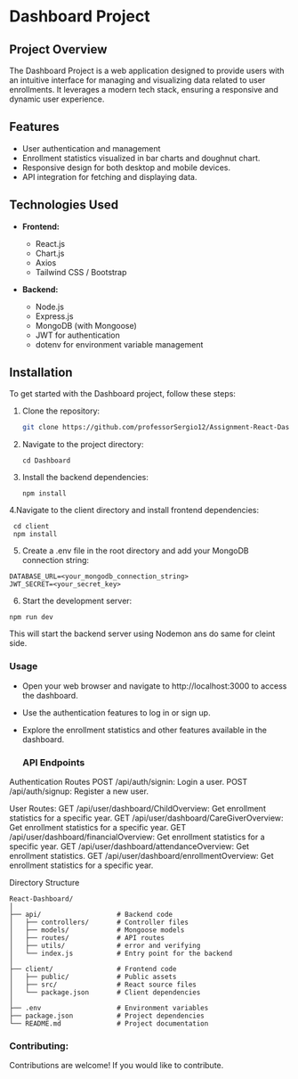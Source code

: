 # Dashboard Project

## Project Overview

The Dashboard Project is a web application designed to provide users with an intuitive interface for managing and visualizing data related to user enrollments. It leverages a modern tech stack, ensuring a responsive and dynamic user experience.

## Features

- User authentication and management
- Enrollment statistics visualized in bar charts and doughnut chart.
- Responsive design for both desktop and mobile devices.
- API integration for fetching and displaying data.

## Technologies Used

- **Frontend:**
  - React.js
  - Chart.js
  - Axios
  - Tailwind CSS / Bootstrap

- **Backend:**
  - Node.js
  - Express.js
  - MongoDB (with Mongoose)
  - JWT for authentication
  - dotenv for environment variable management

## Installation

To get started with the Dashboard project, follow these steps:

1. Clone the repository:

   ```bash
   git clone https://github.com/professorSergio12/Assignment-React-Dashboard.git
   ```

2. Navigate to the project directory:
   ```
   cd Dashboard
   ```

3. Install the backend dependencies:

   ```
   npm install
   ```
4.Navigate to the client directory and install frontend dependencies:
 ```
  cd client
  npm install
```

5. Create a .env file in the root directory and add your MongoDB connection string:
```
DATABASE_URL=<your_mongodb_connection_string>
JWT_SECRET=<your_secret_key>
```
6. Start the development server:
  ```
npm run dev
```
This will start the backend server using Nodemon ans do same for cleint  side.

### Usage
- Open your web browser and navigate to http://localhost:3000 to access the dashboard.
- Use the authentication features to log in or sign up.
- Explore the enrollment statistics and other features available in the dashboard.

  ### API Endpoints
Authentication Routes
POST /api/auth/signin: Login a user.
POST /api/auth/signup: Register a new user.

User Routes: 
GET /api/user/dashboard/ChildOverview: Get enrollment statistics for a specific year.
GET /api/user/dashboard/CareGiverOverview: Get enrollment statistics for a specific year.
GET /api/user/dashboard/financialOverview: Get enrollment statistics for a specific year.
GET /api/user/dashboard/attendanceOverview: Get enrollment statistics.
GET /api/user/dashboard/enrollmentOverview: Get enrollment statistics for a specific year.

Directory Structure
```
React-Dashboard/
│
├── api/                   # Backend code
│   ├── controllers/       # Controller files
│   ├── models/            # Mongoose models
│   ├── routes/            # API routes
│   ├── utils/             # error and verifying 
│   └── index.js           # Entry point for the backend
│
├── client/                # Frontend code
│   ├── public/            # Public assets
│   ├── src/               # React source files
│   └── package.json       # Client dependencies
│
├── .env                   # Environment variables
├── package.json           # Project dependencies
└── README.md              # Project documentation
```

### Contributing: 
Contributions are welcome! If you would like to contribute.
